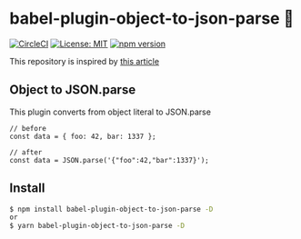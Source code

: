 # babel-plugin-object-to-json-parse 👋

[![CircleCI](https://circleci.com/gh/nd-02110114/babel-plugin-object-to-json-parse/tree/master.svg?style=svg)](https://circleci.com/gh/nd-02110114/3dmol-sandbox/tree/master)
[![License: MIT](https://img.shields.io/github/license/nd-02110114/babel-plugin-object-to-json-parse.svg)](https://opensource.org/licenses/MIT)
[![npm version](https://badge.fury.io/js/babel-plugin-object-to-json-parse.svg)](https://badge.fury.io/js/babel-plugin-object-to-json-parse)


This repository is inspired by [this article](https://v8.dev/blog/cost-of-javascript-2019#json)

## Object to JSON.parse

This plugin converts from object literal to JSON.parse

```
// before
const data = { foo: 42, bar: 1337 };

// after
const data = JSON.parse('{"foo":42,"bar":1337}');
```

## Install

```sh
$ npm install babel-plugin-object-to-json-parse -D
or
$ yarn babel-plugin-object-to-json-parse -D
```


